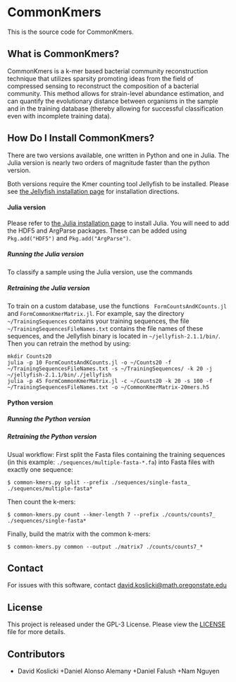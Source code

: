 # CommonKmers #
This is the source code for CommonKmers.

## What is CommonKmers? ##
CommonKmers is a k-mer based bacterial community reconstruction technique that utilizes sparsity promoting ideas from the field of compressed sensing to reconstruct the composition of a bacterial community. This method allows for strain-level abundance estimation, and can quantify the evolutionary distance between organisms in the sample and in the training database (thereby allowing for successful classification even with incomplete training data).


## How Do I Install CommonKmers? ##
There are two versions available, one written in Python and one in Julia. The Julia version is nearly two orders of magnitude faster than the python version.

Both versions require the Kmer counting tool Jellyfish to be installed. Please see [the Jellyfish installation page](http://www.genome.umd.edu/jellyfish.html) for installation directions.

#### Julia version ####
Please refer to [the Julia installation page](http://julialang.org/downloads/) to install Julia.
You will need to add the HDF5 and ArgParse packages. These can be added using `Pkg.add("HDF5")` and `Pkg.add("ArgParse")`.

##### Running the Julia version #####
To classify a sample using the Julia version, use the commands

##### Retraining the Julia version #####
To train on a custom database, use the functions ` FormCountsAndKCounts.jl` and `FormCommonKmerMatrix.jl`. For example, say the directory `~/TrainingSequences` contains your training sequences, the file `~/TrainingSequencesFileNames.txt` contains the file names of these sequences, and the Jellyfish binary is located in `~/jellyfish-2.1.1/bin/`. Then you can retrain the method by using:
```
mkdir Counts20
julia -p 10 FormCountsAndKCounts.jl -o ~/Counts20 -f ~/TrainingSequencesFileNames.txt -s ~/TrainingSequences/ -k 20 -j ~/jellyfish-2.1.1/bin/./jellyfish
julia -p 45 FormCommonKmerMatrix.jl -c ~/Counts20 -k 20 -s 100 -f ~/TrainingSequencesFileNames.txt -o ~/CommonKmerMatrix-20mers.h5
```



#### Python version ####
##### Running the Python version #####

##### Retraining the Python version #####
Usual workflow:
First split the Fasta files containing the training sequences (in this example: `./sequences/multiple-fasta-*.fa`) into Fasta files with exactly one sequence:
```
$ common-kmers.py split --prefix ./sequences/single-fasta_ ./sequences/multiple-fasta*
```

Then count the k-mers:
```
$ common-kmers.py count --kmer-length 7 --prefix ./counts/counts7_ ./sequences/single-fasta*
```

Finally, build the matrix with the common k-mers:
```
$ common-kmers.py common --output ./matrix7 ./counts/counts7_*
```

## Contact ##
For issues with this software, contact david.koslicki@math.oregonstate.edu


## License ##
This project is released under the GPL-3 License. Please view the [LICENSE](LICENSE)
file for more details.


## Contributors ##
+ David Koslicki
+Daniel Alonso Alemany
+Daniel Falush
+Nam Nguyen
